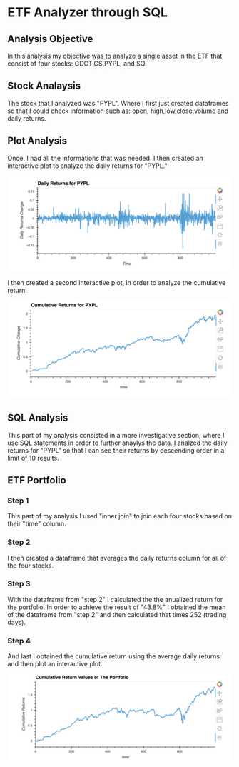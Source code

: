 # ETF Analyzer through SQL

## Analysis Objective

In this analysis my objective was to analyze a single asset in the ETF that consist of four stocks: GDOT,GS,PYPL, and SQ.

## Stock Analaysis

The stock that I analyzed was "PYPL". Where I first just created dataframes so that I could check information such as: open, high,low,close,volume and daily returns.

## Plot Analysis

Once, I had all the informations that was needed. I then created an interactive plot to analyze the daily returns for "PYPL."

![oi](return.png)

I then created a second interactive plot, in order to analyze the cumulative return.

![cu](cum.png)

## SQL Analysis

This part of my analysis consisted in a more investigative section, where I use SQL statements in order to further anaylys the data. I analzed the daily returns for "PYPL" so that I can see their returns by descending order in a limit of 10 results. 

## ETF Portfolio

### Step 1
This part of my analysis I used "inner join" to join each four stocks based on their "time" column. 
### Step 2
I then created a dataframe that averages the daily returns column for all of the four stocks.
### Step 3
With the dataframe from "step 2" I calculated the the anualized return for the portfolio. In order to achieve the result of "43.8%" I obtained the mean of the dataframe from "step 2" and then calculated that times 252 (trading days).
### Step 4
And last I obtained the cumulative return using the average daily returns and then plot an interactive plot. 

![port](port.png)


